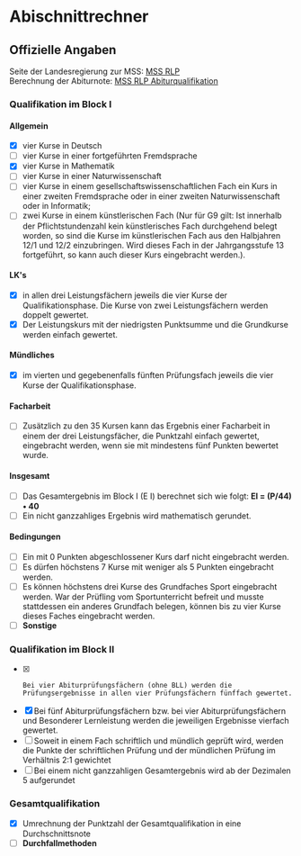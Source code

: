 # Abischnittrechner

## Offizielle Angaben

Seite der Landesregierung zur MSS: [MSS RLP](https://mss.rlp.de/de/startseite/)  
Berechnung der Abiturnote: [MSS RLP Abiturqualifikation](https://mss.rlp.de/de/abiturqualifikation-und-fh-reife/)

### Qualifikation im Block I

#### Allgemein

- [x] vier Kurse in Deutsch
- [ ] vier Kurse in einer fortgeführten Fremdsprache
- [x] vier Kurse in Mathematik
- [ ] vier Kurse in einer Naturwissenschaft
- [ ] vier Kurse in einem gesellschaftswissenschaftlichen Fach
      ein Kurs in einer zweiten Fremdsprache oder in einer zweiten Naturwissenschaft oder in Informatik;
- [ ] zwei Kurse in einem künstlerischen Fach (Nur für G9 gilt: Ist innerhalb der Pflichtstundenzahl kein künstlerisches Fach durchgehend belegt worden, so sind die Kurse im künstlerischen Fach aus den Halbjahren 12/1 und 12/2 einzubringen. Wird dieses Fach in der Jahrgangsstufe 13 fortgeführt, so kann auch dieser Kurs eingebracht werden.).

#### LK's

- [x] in allen drei Leistungsfächern jeweils die vier Kurse der Qualifikationsphase. Die Kurse von zwei Leistungsfächern werden doppelt gewertet.
- [x] Der Leistungskurs mit der niedrigsten Punktsumme und die Grundkurse werden einfach gewertet.

#### Mündliches

- [x] im vierten und gegebenenfalls fünften Prüfungsfach jeweils die vier Kurse der Qualifikationsphase.

#### Facharbeit

- [ ] Zusätzlich zu den 35 Kursen kann das Ergebnis einer Facharbeit in einem der drei Leistungsfächer, die Punktzahl einfach gewertet, eingebracht werden, wenn sie mit mindestens fünf Punkten bewertet wurde.

#### Insgesamt

- [ ] Das Gesamtergebnis im Block I (E I) berechnet sich wie folgt: **EI = (P/44) • 40**
- [ ] Ein nicht ganzzahliges Ergebnis wird mathematisch gerundet.

#### Bedingungen

- [ ] Ein mit 0 Punkten abgeschlossener Kurs darf nicht eingebracht werden.
- [ ] Es dürfen höchstens 7 Kurse mit weniger als 5 Punkten eingebracht werden.
- [ ] Es können höchstens drei Kurse des Grundfaches Sport eingebracht werden. War der Prüfling vom Sportunterricht befreit und musste stattdessen ein anderes Grundfach belegen, können bis zu vier Kurse dieses Faches eingebracht werden.
- [ ] **Sonstige**

### Qualifikation im Block II

- [x]     Bei vier Abiturprüfungsfächern (ohne BLL) werden die Prüfungsergebnisse in allen vier Prüfungsfächern fünffach gewertet.
- [x] Bei fünf Abiturprüfungsfächern bzw. bei vier Abiturprüfungsfächern und Besonderer Lernleistung werden die jeweiligen Ergebnisse vierfach gewertet.
- [ ] Soweit in einem Fach schriftlich und mündlich geprüft wird, werden die Punkte der schriftlichen Prüfung und der mündlichen Prüfung im Verhältnis 2:1 gewichtet
- [ ] Bei einem nicht ganzzahligen Gesamt­ergebnis wird ab der Dezimalen 5 aufgerundet

### Gesamtqualifikation

- [x] Umrechnung der Punktzahl der Gesamtqualifikation in eine Durchschnittsnote
- [ ] **Durchfallmethoden**
